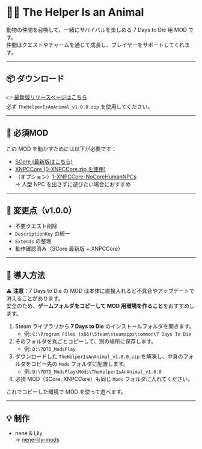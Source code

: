 # 🦊🐻 The Helper Is an Animal

動物の仲間を召喚して、一緒にサバイバルを楽しめる 7 Days to Die 用 MOD です。  
仲間はクエストやチャームを通じて成長し、プレイヤーをサポートしてくれます。

---

## 📦 ダウンロード

👉 [最新版リリースページはこちら](https://github.com/nene-lily-mods/TheHelperIsAnAnimal/releases/latest)  
必ず `TheHelperIsAnAnimal_v1.0.0.zip` を使用してください。

---

## 🔧 必須MOD

この MOD を動かすためには以下が必要です：

- [SCore (最新版はこちら)](https://github.com/SphereII/SphereII.Mods/releases)  
- [XNPCCore (0-XNPCCore.zip を使用)](https://github.com/7D2D/V2Mods)  
- （オプション）[1-XNPCCore-NoCoreHumanNPCs](https://github.com/7D2D/V2Mods/tree/main/0-XNPCCore/Config/Options)  
  → 人型 NPC を出さずに遊びたい場合におすすめ

---

## 📝 変更点（v1.0.0）

- 不要クエスト削除
- `DescriptionKey` の統一
- `Extends` の整理
- 動作確認済み（SCore 最新版 + XNPCCore）

---

## 📖 導入方法

⚠️ **注意**：7 Days to Die の MOD は本体に直接入れると不具合やアップデートで消えることがあります。  
安全のため、**ゲームフォルダをコピーして MOD 用環境を作ること**をおすすめします。

1. Steam ライブラリから **7 Days to Die** のインストールフォルダを開きます。  
   - 例: `C:\Program Files (x86)\Steam\steamapps\common\7 Days To Die`
2. そのフォルダを丸ごとコピーして、別の場所に保存します。  
   - 例: `D:\7DTD_ModsPlay`
3. ダウンロードした `TheHelperIsAnAnimal_v1.0.0.zip` を解凍し、中身のフォルダをコピー先の `Mods` フォルダに配置します。  
   - 例: `D:\7DTD_ModsPlay\Mods\TheHelperIsAnAnimal_v1.0.0`
4. 必須 MOD（SCore, XNPCCore）も同じ `Mods` フォルダに入れてください。  

これでコピーした環境で MOD を使って遊べます。


---

## 💡 制作

- nene & Lily  
  → [nene-lily-mods](https://github.com/nene-lily-mods)
